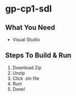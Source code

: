 # gp-cp1-sdl

## What You Need
* Visual Studio

## Steps To Build & Run
1. Download Zip
2. Unzip
3. Click .sln file
4. Run!
5. Done!
